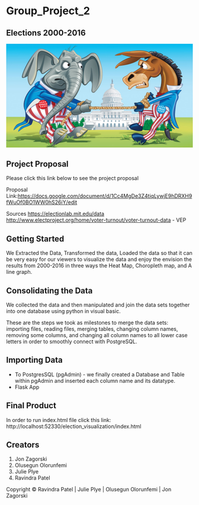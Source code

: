 # Group_Project_2

## Elections 2000-2016

![](images/POLITICAL.png) 

## Project Proposal

Please click this link below to see the project proposal 

Proposal Link:https://docs.google.com/document/d/1Cc4MgDe3Z4tiqLywjE9hDRXH9fWuOf0BO1WW0hS26iY/edit

Sources 
https://electionlab.mit.edu/data
http://www.electproject.org/home/voter-turnout/voter-turnout-data - VEP

## Getting Started

We Extracted the Data, Transformed the data, Loaded the data so that it can be very easy for our viewers to visualize the data and enjoy the envision the results from 2000-2016 in three ways the Heat Map, Choropleth map, and A line graph.

## Consolidating the Data

We collected the data and then manipulated and join the data sets together into one database using python in visual basic.

These are the steps we took as milestones to merge the data sets: importing files, reading files, merging tables, changing column names, removing some columns, and changing all column names to all lower case letters in order to smoothly connect with PostgreSQL.

## Importing Data 
* To PostgresSQL (pgAdmin) - we finally created a Database and Table within pgAdmin and inserted each column name and its datatype.
* Flask App

## Final Product 

In order to run index.html file click this link: http://localhost:52330/election_visualization/index.html

## Creators 
1. Jon Zagorski
2. Olusegun Olorunfemi
3. Julie Plye
4. Ravindra Patel













Copyright &copy; Ravindra Patel | Julie Plye | Olusegun Olorunfemi | Jon Zagorski
